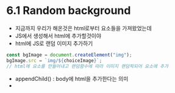 # 6.1 Random background

- 지금까지 우리가 해온것은 html로부터 요소들을 가져왔었는데
- JS에서 생성해서 html에 추가할것이야
- html에 JS로 랜덤 이미지 추가하기

```js
const bgImage = document.createElement("img");
bgImage.src = `img/${choiceImage}`;
// html에 요소를 만들어내고 랜덤함수에 따라 이미지 랜덤픽되어 요소에 추가
```

- appendChild() : body에 html을 추가한다는 의미
-
